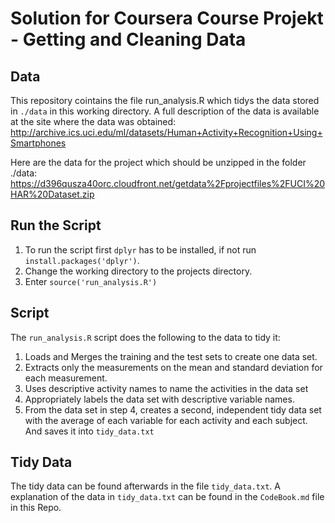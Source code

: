 # Solution for Coursera Course Projekt - Getting and Cleaning Data
## Data
This repository cointains the file run_analysis.R which tidys the data stored in `./data` in this working directory.
A full description of the data is available at the site where the data was obtained:
http://archive.ics.uci.edu/ml/datasets/Human+Activity+Recognition+Using+Smartphones

Here are the data for the project which should be unzipped in the folder ./data:
https://d396qusza40orc.cloudfront.net/getdata%2Fprojectfiles%2FUCI%20HAR%20Dataset.zip

## Run the Script
1. To run the script first `dplyr` has to be installed, if not run `install.packages('dplyr')`.
2. Change the working directory to the projects directory.
3. Enter `source('run_analysis.R')`

## Script
The `run_analysis.R` script does the following to the data to tidy it:
1. Loads and Merges the training and the test sets to create one data set.
2. Extracts only the measurements on the mean and standard deviation for each measurement.
3. Uses descriptive activity names to name the activities in the data set
4. Appropriately labels the data set with descriptive variable names.
5. From the data set in step 4, creates a second, independent tidy data set with the average of each variable for each activity and each subject. And saves it into `tidy_data.txt`

## Tidy Data
The tidy data can be found afterwards in the file `tidy_data.txt`.
A explanation of the data in `tidy_data.txt` can be found in the `CodeBook.md` file in this Repo.

